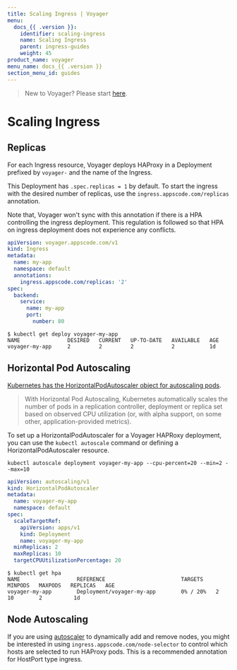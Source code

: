 ```yaml
---
title: Scaling Ingress | Voyager
menu:
  docs_{{ .version }}:
    identifier: scaling-ingress
    name: Scaling Ingress
    parent: ingress-guides
    weight: 45
product_name: voyager
menu_name: docs_{{ .version }}
section_menu_id: guides
---
```

> New to Voyager? Please start [here](/docs/concepts/overview.md).

# Scaling Ingress

## Replicas

For each Ingress resource, Voyager deploys HAProxy in a Deployment prefixed by
`voyager-` and the name of the Ingress.

This Deployment has `.spec.replicas = 1` by default. To start the ingress with the desired
number of replicas, use the `ingress.appscode.com/replicas` annotation.

Note that, Voyager won't sync with this annotation if there is a HPA controlling the ingress deployment.
This regulation is followed so that HPA on ingress deployment does not experience any conflicts.

```yaml
apiVersion: voyager.appscode.com/v1
kind: Ingress
metadata:
  name: my-app
  namespace: default
  annotations:
    ingress.appscode.com/replicas: '2'
spec:
  backend:
    service:
      name: my-app
      port:
        number: 80
```

```console
$ kubectl get deploy voyager-my-app
NAME               DESIRED   CURRENT   UP-TO-DATE   AVAILABLE   AGE
voyager-my-app     2         2         2            2           1d
```

## Horizontal Pod Autoscaling

[Kubernetes has the HorizontalPodAutoscaler object for autoscaling pods](https://kubernetes.io/docs/tasks/run-application/horizontal-pod-autoscale/).

> With Horizontal Pod Autoscaling, Kubernetes automatically scales the number
> of pods in a replication controller, deployment or replica set based on
> observed CPU utilization (or, with alpha support, on some other, application-provided metrics).

To set up a HorizontalPodAutoscaler for a Voyager HAPRoxy deployment, you can
use the `kubectl autoscale` command or defining a HorizontalPodAutoscaler
resource.

```console
kubectl autoscale deployment voyager-my-app --cpu-percent=20 --min=2 --max=10
```

```yaml
apiVersion: autoscaling/v1
kind: HorizontalPodAutoscaler
metadata:
  name: voyager-my-app
  namespace: default
spec:
  scaleTargetRef:
    apiVersion: apps/v1
    kind: Deployment
    name: voyager-my-app
  minReplicas: 2
  maxReplicas: 10
  targetCPUUtilizationPercentage: 20
```

```
$ kubectl get hpa
NAME                  REFERENCE                        TARGETS    MINPODS   MAXPODS   REPLICAS   AGE
voyager-my-app        Deployment/voyager-my-app        0% / 20%   2         10        2          1d
```

## Node Autoscaling
If you are using [autoscaler](https://github.com/kubernetes/autoscaler/tree/master/cluster-autoscaler) to dynamically add and remove nodes, you might be interested in using `ingress.appscode.com/node-selector` to control which hosts are selected to run HAProxy pods. This is a recommended annotation for HostPort type ingress.
